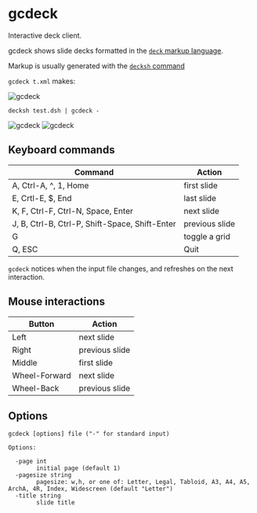 # gcdeck

Interactive deck client.

gcdeck shows slide decks formatted in the [```deck``` markup language](https://github.com/ajstarks/deck/blob/master/README.md). 

Markup is usually generated with the [```decksh``` command](https://github.com/ajstarks/decksh/blob/master/README.md)


```gcdeck t.xml``` makes:


![gcdeck](gcdeck.png)


```decksh test.dsh | gcdeck - ```


![gcdeck](gcdeck0.png)
![gcdeck](gcdeck1.png)

## Keyboard commands

| Command                                       | Action          |
| --------------------------------------------  | --------------- |
| A, Ctrl-A, ^, 1, Home                         | first slide     |
| E, Crtl-E, $, End                             | last slide      |
| K, F, Ctrl-F, Ctrl-N, Space, Enter            | next slide      |
| J, B, Ctrl-B, Ctrl-P, Shift-Space, Shift-Enter| previous slide  |
| G                                             | toggle a grid   |
| Q, ESC                                        | Quit            |

```gcdeck``` notices when the input file changes, and refreshes on the next interaction.

## Mouse interactions

| Button        | Action          |
| ------------- | --------------- |
| Left          | next slide      |
| Right         | previous slide  |
| Middle        | first slide     |
| Wheel-Forward | next slide      |
| Wheel-Back    | previous slide  |

## Options

```
gcdeck [options] file ("-" for standard input)

Options:

  -page int
    	initial page (default 1)
  -pagesize string
    	pagesize: w,h, or one of: Letter, Legal, Tabloid, A3, A4, A5, ArchA, 4R, Index, Widescreen (default "Letter")
  -title string
    	slide title
```